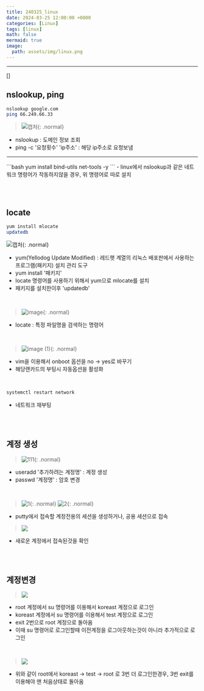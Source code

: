 ```yaml
---
title: 240325_linux
date: 2024-03-25 12:00:00 +0800
categories: [Linux]
tags: [linux]
math: false
mermaid: true
image:
  path: assets/img/linux.png
---
```


<hr style="border:1px solid white">
[]

## nslookup, ping
```bash
nslookup google.com
ping 66.249.66.33
```
>![캡처](https://github.com/alphathx13/alphathx13.github.io/assets/163115993/a9974380-f201-40ff-9c8d-8b95496a2118){: .normal}
- nslookup : 도메인 정보 조회
- ping -c '요청횟수' 'ip주소' : 해당 ip주소로 요청보냄
<hr style="border:1px solid white">
```bash
yum install bind-utils net-tools -y
```
- linux에서 nslookup과 같은 네트워크 명령어가 작동하지않을 경우, 위 명령어로 따로 설치

<br/><br/>

## locate
```bash
yum install mlocate
updatedb
```
>
![캡처](https://github.com/alphathx13/alphathx13.github.io/assets/163115993/f7d9cfd4-91cb-4824-8475-a176321c8af0){: .normal}
- yum(Yellodog Update Modified) : 레드햇 계열의 리눅스 배포판에서 사용하는 프로그램(패키지) 설치 관리 도구
- yum install '패키지'
- locate 명령어를 사용하기 위해서 yum으로 mlocate를 설치
- 패키지를 설치한이후 'updatedb'

<br/> 

>![image](https://github.com/alphathx13/alphathx13.github.io/assets/163115993/9a4639f7-c38e-44ea-bd7f-a700d2dc2360){: .normal}
- locate : 특정 파일명을 검색하는 명령어

<br/> 

>![image (1)](https://github.com/alphathx13/alphathx13.github.io/assets/163115993/817272a8-85b9-4ea1-9a72-1a308a6c695f){: .normal}
- vim을 이용해서 onboot 옵션을 no -> yes로 바꾸기
- 해당랜카드의 부팅시 자동옵션을 활성화

<br/>

```bash
systemctl restart network
```
- 네트워크 재부팅

<br/><br/>

## 계정 생성

> ![111](https://github.com/alphathx13/alphathx13.github.io/assets/163115993/78ca1592-2fc2-46ff-940a-56a97ed67985){: .normal}
- useradd '추가하려는 계정명' : 계정 생성
- passwd '계정명' : 암호 변경

<br/>

> ![1](https://github.com/alphathx13/alphathx13.github.io/assets/163115993/d96347d6-b967-4117-bfb6-96577591751c){: .normal}
> ![2](https://github.com/alphathx13/alphathx13.github.io/assets/163115993/ae30509b-6d30-4f8d-8e78-65aa0a2160b6){: .normal}
- putty에서 접속할 계정전용의 세션을 생성하거나, 공용 세션으로 접속

> ![](https://velog.velcdn.com/images/alphathx/post/96195996-51b6-409f-bbd0-4a65eb69076e/image.PNG)
- 새로운 계정에서 접속된것을 확인

<br/><br/>

## 계정변경

>![](https://velog.velcdn.com/images/alphathx/post/fece9655-65a0-4eed-834e-63fa98aa34f2/image.PNG)
- root 계정에서 su 명령어를 이용해서 koreast 계정으로 로그인
- koreast 계정에서 su 명령어를 이용해서 test 계정으로 로그인
- exit 2번으로 root 계정으로 돌아옴
- 이때 su 명령어로 로그인할때 이전계정을 로그아웃하는것이 아니라 추가적으로 로그인

<br/>

>![](https://velog.velcdn.com/images/alphathx/post/84bd2a69-9c53-4c6d-9f0e-4c4155deb36e/image.PNG)
- 위와 같이 root에서 koreast -> test -> root 로 3번 더 로그인한경우, 3번 exit를 이용해야 맨 처음상태로 돌아옴
